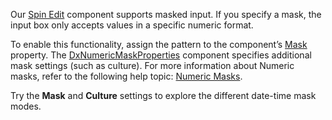 Our [Spin Edit](https://docs.devexpress.com/Blazor/DevExpress.Blazor.DxSpinEdit-1) component supports masked input. If you specify a mask, the input box only accepts values in a specific numeric format.

To enable this functionality, assign the pattern to the component’s [Mask](https://docs.devexpress.com/Blazor/DevExpress.Blazor.DxSpinEdit-1.Mask) property. The [DxNumericMaskProperties](https://docs.devexpress.com/Blazor/DevExpress.Blazor.DxNumericMaskProperties) component specifies additional mask settings (such as culture).  For more information about Numeric masks, refer to the following help topic: [Numeric Masks](https://docs.devexpress.com/Blazor/402514/data-editors/masked-input/numeric-masks).

Try the **Mask** and **Culture** settings to explore the different date-time mask modes.
